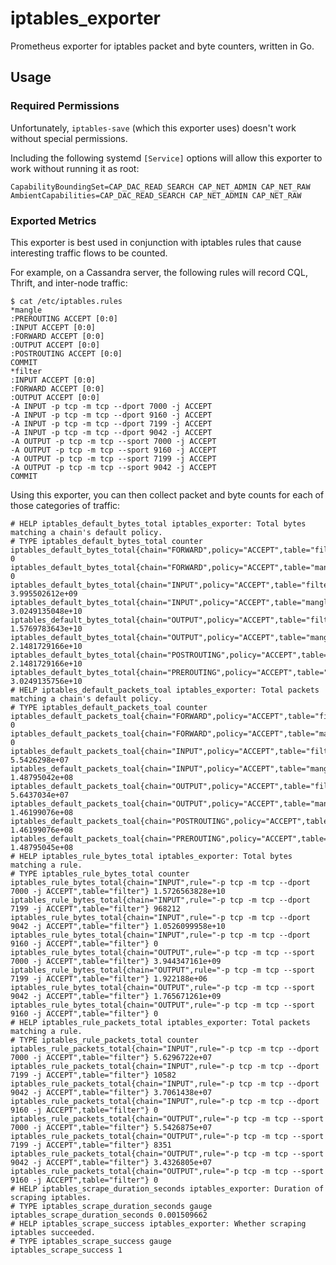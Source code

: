 # iptables_exporter

Prometheus exporter for iptables packet and byte counters, written in Go.

## Usage

### Required Permissions

Unfortunately, `iptables-save` (which this exporter uses) doesn't work without special permissions.

Including the following systemd `[Service]` options will allow this exporter to work without running it as root:

    CapabilityBoundingSet=CAP_DAC_READ_SEARCH CAP_NET_ADMIN CAP_NET_RAW
    AmbientCapabilities=CAP_DAC_READ_SEARCH CAP_NET_ADMIN CAP_NET_RAW

### Exported Metrics

This exporter is best used in conjunction with iptables rules that cause interesting traffic flows to be counted.

For example, on a Cassandra server, the following rules will record CQL, Thrift, and inter-node traffic:

    $ cat /etc/iptables.rules
    *mangle
    :PREROUTING ACCEPT [0:0]
    :INPUT ACCEPT [0:0]
    :FORWARD ACCEPT [0:0]
    :OUTPUT ACCEPT [0:0]
    :POSTROUTING ACCEPT [0:0]
    COMMIT
    *filter
    :INPUT ACCEPT [0:0]
    :FORWARD ACCEPT [0:0]
    :OUTPUT ACCEPT [0:0]
    -A INPUT -p tcp -m tcp --dport 7000 -j ACCEPT
    -A INPUT -p tcp -m tcp --dport 9160 -j ACCEPT
    -A INPUT -p tcp -m tcp --dport 7199 -j ACCEPT
    -A INPUT -p tcp -m tcp --dport 9042 -j ACCEPT
    -A OUTPUT -p tcp -m tcp --sport 7000 -j ACCEPT
    -A OUTPUT -p tcp -m tcp --sport 9160 -j ACCEPT
    -A OUTPUT -p tcp -m tcp --sport 7199 -j ACCEPT
    -A OUTPUT -p tcp -m tcp --sport 9042 -j ACCEPT
    COMMIT

Using this exporter, you can then collect packet and byte counts for each of those categories of traffic:

    # HELP iptables_default_bytes_total iptables_exporter: Total bytes matching a chain's default policy.
    # TYPE iptables_default_bytes_total counter
    iptables_default_bytes_total{chain="FORWARD",policy="ACCEPT",table="filter"} 0
    iptables_default_bytes_total{chain="FORWARD",policy="ACCEPT",table="mangle"} 0
    iptables_default_bytes_total{chain="INPUT",policy="ACCEPT",table="filter"} 3.995502612e+09
    iptables_default_bytes_total{chain="INPUT",policy="ACCEPT",table="mangle"} 3.0249135048e+10
    iptables_default_bytes_total{chain="OUTPUT",policy="ACCEPT",table="filter"} 1.5769783643e+10
    iptables_default_bytes_total{chain="OUTPUT",policy="ACCEPT",table="mangle"} 2.1481729166e+10
    iptables_default_bytes_total{chain="POSTROUTING",policy="ACCEPT",table="mangle"} 2.1481729166e+10
    iptables_default_bytes_total{chain="PREROUTING",policy="ACCEPT",table="mangle"} 3.0249135756e+10
    # HELP iptables_default_packets_toal iptables_exporter: Total packets matching a chain's default policy.
    # TYPE iptables_default_packets_toal counter
    iptables_default_packets_toal{chain="FORWARD",policy="ACCEPT",table="filter"} 0
    iptables_default_packets_toal{chain="FORWARD",policy="ACCEPT",table="mangle"} 0
    iptables_default_packets_toal{chain="INPUT",policy="ACCEPT",table="filter"} 5.5426298e+07
    iptables_default_packets_toal{chain="INPUT",policy="ACCEPT",table="mangle"} 1.48795042e+08
    iptables_default_packets_toal{chain="OUTPUT",policy="ACCEPT",table="filter"} 5.6437034e+07
    iptables_default_packets_toal{chain="OUTPUT",policy="ACCEPT",table="mangle"} 1.46199076e+08
    iptables_default_packets_toal{chain="POSTROUTING",policy="ACCEPT",table="mangle"} 1.46199076e+08
    iptables_default_packets_toal{chain="PREROUTING",policy="ACCEPT",table="mangle"} 1.48795045e+08
    # HELP iptables_rule_bytes_total iptables_exporter: Total bytes matching a rule.
    # TYPE iptables_rule_bytes_total counter
    iptables_rule_bytes_total{chain="INPUT",rule="-p tcp -m tcp --dport 7000 -j ACCEPT",table="filter"} 1.5726563828e+10
    iptables_rule_bytes_total{chain="INPUT",rule="-p tcp -m tcp --dport 7199 -j ACCEPT",table="filter"} 968212
    iptables_rule_bytes_total{chain="INPUT",rule="-p tcp -m tcp --dport 9042 -j ACCEPT",table="filter"} 1.0526099958e+10
    iptables_rule_bytes_total{chain="INPUT",rule="-p tcp -m tcp --dport 9160 -j ACCEPT",table="filter"} 0
    iptables_rule_bytes_total{chain="OUTPUT",rule="-p tcp -m tcp --sport 7000 -j ACCEPT",table="filter"} 3.944347161e+09
    iptables_rule_bytes_total{chain="OUTPUT",rule="-p tcp -m tcp --sport 7199 -j ACCEPT",table="filter"} 1.922188e+06
    iptables_rule_bytes_total{chain="OUTPUT",rule="-p tcp -m tcp --sport 9042 -j ACCEPT",table="filter"} 1.765671261e+09
    iptables_rule_bytes_total{chain="OUTPUT",rule="-p tcp -m tcp --sport 9160 -j ACCEPT",table="filter"} 0
    # HELP iptables_rule_packets_total iptables_exporter: Total packets matching a rule.
    # TYPE iptables_rule_packets_total counter
    iptables_rule_packets_total{chain="INPUT",rule="-p tcp -m tcp --dport 7000 -j ACCEPT",table="filter"} 5.6296722e+07
    iptables_rule_packets_total{chain="INPUT",rule="-p tcp -m tcp --dport 7199 -j ACCEPT",table="filter"} 10582
    iptables_rule_packets_total{chain="INPUT",rule="-p tcp -m tcp --dport 9042 -j ACCEPT",table="filter"} 3.7061438e+07
    iptables_rule_packets_total{chain="INPUT",rule="-p tcp -m tcp --dport 9160 -j ACCEPT",table="filter"} 0
    iptables_rule_packets_total{chain="OUTPUT",rule="-p tcp -m tcp --sport 7000 -j ACCEPT",table="filter"} 5.5426875e+07
    iptables_rule_packets_total{chain="OUTPUT",rule="-p tcp -m tcp --sport 7199 -j ACCEPT",table="filter"} 8351
    iptables_rule_packets_total{chain="OUTPUT",rule="-p tcp -m tcp --sport 9042 -j ACCEPT",table="filter"} 3.4326805e+07
    iptables_rule_packets_total{chain="OUTPUT",rule="-p tcp -m tcp --sport 9160 -j ACCEPT",table="filter"} 0
    # HELP iptables_scrape_duration_seconds iptables_exporter: Duration of scraping iptables.
    # TYPE iptables_scrape_duration_seconds gauge
    iptables_scrape_duration_seconds 0.001509662
    # HELP iptables_scrape_success iptables_exporter: Whether scraping iptables succeeded.
    # TYPE iptables_scrape_success gauge
    iptables_scrape_success 1
